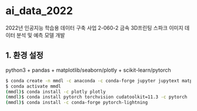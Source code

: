 # ai_data_2022
2022년 인공지능 학습용 데이터 구축 사업 2-060-2 금속 3D프린팅 스파크 이미지 데이터 분석 및 예측 모델 개발


## 1. 환경 설정

python3 + pandas + matplotlib/seaborn/plotly + scikit-learn/pytorch

```bash
$ conda create -n mmdl -c anaconda -c conda-forge jupyter jupytext matplotlib seaborn tqdm scipy pandas munch tensorboard scikit-learn pyarrow
$ conda activate mmdl
(mmdl)$ conda install -c plotly plotly
(mmdl)$ conda install pytorch torchvision cudatoolkit=11.3 -c pytorch
(mmdl)$ conda install -c conda-forge pytorch-lightning 

